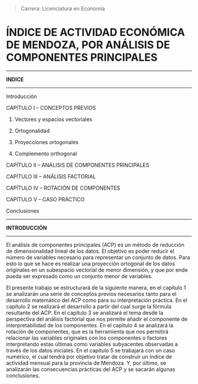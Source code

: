 > Carrera: Licenciatura en Economía

ÍNDICE DE ACTIVIDAD ECONÓMICA DE MENDOZA, POR ANÁLISIS DE COMPONENTES PRINCIPALES 
==================================================================================





  --------------------------------------------------------------------------------------
  **INDICE**
  --------------------------------------------------------------------------------- ----
  Introducción
  
  CAPÍTULO I – CONCEPTOS PREVIOS                                                    

  1.  Vectores y espacios vectoriales
                                                                                    

  1.  Ortogonalidad 
                                                                                    

  1.  Proyecciones ortogonales
                                                                                    

  1.  Complemento orthogonal
                                                                                    

  CAPÍTULO II – ANÁLISIS DE COMPONENTES PRINCIPALES

  CAPÍTULO III – ANÁLISIS FACTORIAL

  CAPÍTULO IV – ROTACIÓN DE COMPONENTES 

  CAPÍTULO V – CASO PRÁCTICO

  Conclusiones


--------------------------------------------------------------------------------------
  **INTRODUCCIÓN**
--------------------------------------------------------------------------------- ----


El análisis de componentes principales (ACP) es un método de reducción
de dimensionalidad lineal de los datos. El objetivo es poder reducir el
número de variables necesario para representar un conjunto de datos.
Para esto lo que se hace es realizar una proyección ortogonal de los
datos originales en un subespacio vectorial de menor dimensión, y que
por ende pueda ser expresado como un conjunto menor de variables.

El presente trabajo se estructurará de la siguiente manera, en el
capítulo 1 se analizarán una serie de conceptos previos necesarios tanto
para el desarrollo matemático del ACP como para su interpretación
práctica. En el capítulo 2 se realizará el desarrollo a partir del cual
surge la fórmula resultante del ACP. En el capítulo 3 se analizará el
tema desde la perspectiva del análisis factorial que nos permite añadir
el componente de interpretabilidad de los componentes. En el capítulo 4
se analizará la rotación de componentes, que es la herramienta que nos
permitirá relacionar las variables originales con los componentes o
factores interpretando estas últimas como variables subyacentes
observadas a través de los datos iniciales. En el capítulo 5 se
trabajará con un caso numérico, el cual tendrá por objetivo tratar de
construir un índice de actividad mensual para la provincia de Mendoza.
Y, por último, se analizarán las consecuencias prácticas del ACP y se
sacarán algunas conclusiones.

